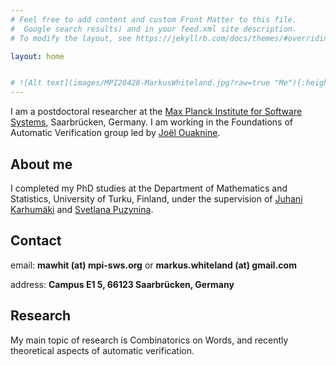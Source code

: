 ```yaml
---
# Feel free to add content and custom Front Matter to this file.
#  Google search results) and in your feed.xml site description.
# To modify the layout, see https://jekyllrb.com/docs/themes/#overriding-theme-defaults

layout: home


# ![Alt text](images/MPI20428-MarkusWhiteland.jpg?raw=true "Me"){:height="50%" width="50%"}
---
```

I am a postdoctoral researcher at the [Max Planck Institute for Software Systems](https://www.mpi-sws.org), Saarbrücken, Germany. I am working in the Foundations of Automatic Verification group led by [Joël Ouaknine](https://people.mpi-sws.org/~joel/).

## About me
I completed my PhD studies at the Department of Mathematics and Statistics, University of Turku, Finland, under the supervision of [Juhani Karhumäki](https://www.math.utu.fi/en/home/karhumak/) and [Svetlana Puzynina](http://math.nsc.ru/~puzynina/).

## Contact
email: **mawhit (at) mpi-sws.org** or **markus.whiteland (at) gmail.com**

address: **Campus E1 5, 66123 Saarbrücken, Germany**

## Research
My main topic of research is Combinatorics on Words, and recently theoretical aspects of automatic verification.



